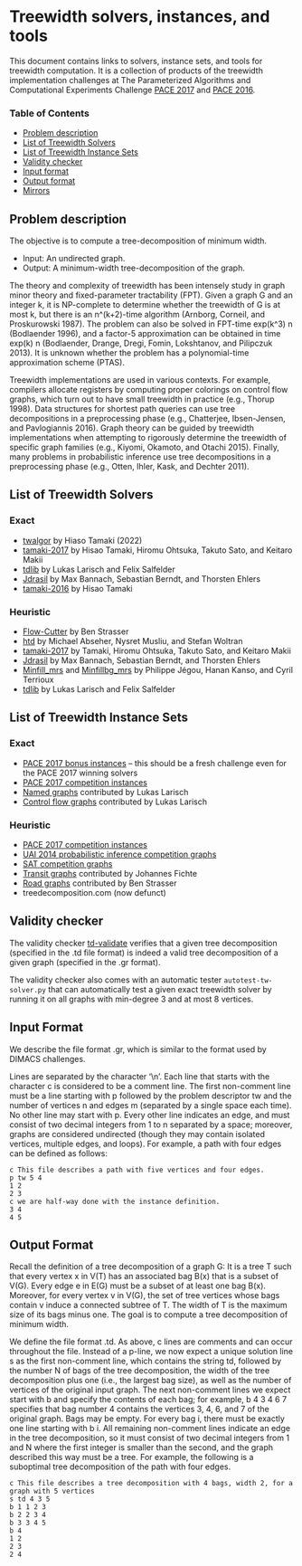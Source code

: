 # Treewidth solvers, instances, and tools

This document contains links to solvers, instance sets, and tools for treewidth computation.
It is a collection of products of the treewidth implementation challenges at
The Parameterized Algorithms and Computational Experiments Challenge
[PACE 2017](http://dx.doi.org/10.4230/LIPIcs.IPEC.2017.30) and [PACE 2016](https://doi.org/10.4230/LIPIcs.IPEC.2016.30).

### Table of Contents

  * [Problem description](#problem-description)
  * [List of Treewidth Solvers](#list-of-treewidth-solvers)
  * [List of Treewidth Instance Sets](#list-of-treewidth-instance-sets)
  * [Validity checker](#validity-checker)
  * [Input format](#input-format)
  * [Output format](#output-format)
  * [Mirrors](#mirrors)

## Problem description

The objective is to compute a tree-decomposition of minimum width.

- Input: An undirected graph.
- Output: A minimum-width tree-decomposition of the graph.

The theory and complexity of treewidth has been intensely study in graph minor theory and fixed-parameter tractability (FPT). Given a graph G and an integer k, it is NP-complete to determine whether the treewidth of G is at most k, but there is an n^(k+2)-time algorithm (Arnborg, Corneil, and Proskurowski 1987). The problem can also be solved in FPT-time exp(k^3) n (Bodlaender 1996), and a factor-5 approximation can be obtained in time exp(k) n (Bodlaender, Drange, Dregi, Fomin, Lokshtanov, and Pilipczuk 2013). It is unknown whether the problem has a polynomial-time approximation scheme (PTAS).

Treewidth implementations are used in various contexts. For example, compilers allocate registers by computing proper colorings on control flow graphs, which turn out to have small treewidth in practice (e.g., Thorup 1998). Data structures for shortest path queries can use tree decompositions in a preprocessing phase (e.g., Chatterjee, Ibsen-Jensen, and Pavlogiannis 2016). Graph theory can be guided by treewidth implementations when attempting to rigorously determine the treewidth of specific graph families (e.g., Kiyomi, Okamoto, and Otachi 2015). Finally, many problems in probabilistic inference use tree decompositions in a preprocessing phase (e.g., Otten, Ihler, Kask, and Dechter 2011).

## List of Treewidth Solvers

### Exact

- [twalgor](https://github.com/twalgor/tw) by Hiaso Tamaki (2022)
- [tamaki-2017](https://github.com/TCS-Meiji/PACE2017-TrackA) by Hisao Tamaki, Hiromu Ohtsuka, Takuto Sato, and Keitaro Makii
- [tdlib](https://github.com/freetdi/p17) by Lukas Larisch and Felix Salfelder
- [Jdrasil](https://github.com/maxbannach/Jdrasil) by Max Bannach, Sebastian Berndt, and Thorsten Ehlers
- [tamaki-2016](https://github.com/TCS-Meiji/treewidth-exact) by Hisao Tamaki

### Heuristic

- [Flow-Cutter](https://github.com/kit-algo/flow-cutter-pace17) by Ben Strasser
- [htd](https://github.com/mabseher/htd) by Michael Abseher, Nysret Musliu, and Stefan Woltran
- [tamaki-2017](https://github.com/TCS-Meiji/PACE2017-TrackA) by Tamaki, Hiromu Ohtsuka, Takuto Sato, and Keitaro Makii
- [Jdrasil](https://github.com/maxbannach/Jdrasil) by Max Bannach, Sebastian Berndt, and Thorsten Ehlers
- [Minfill_mrs](https://github.com/td-mrs/minfill_mrs.git) and
  [Minfillbg_mrs](https://github.com/td-mrs/minfillbg_mrs.git) by Philippe Jégou, Hanan Kanso, and Cyril Terrioux
- [tdlib](https://github.com/freetdi/p17) by Lukas Larisch and Felix Salfelder

## List of Treewidth Instance Sets

### Exact

- [PACE 2017 bonus instances](https://github.com/PACE-challenge/Treewidth-PACE-2017-bonus-instances) – this should be a fresh challenge even for the PACE 2017 winning solvers
- [PACE 2017 competition instances](https://github.com/PACE-challenge/Treewidth-PACE-2017-instances)
- [Named graphs](https://github.com/freetdi/named-graphs.git) contributed by Lukas Larisch
- [Control flow graphs](https://github.com/freetdi/CFGs.git) contributed by Lukas Larisch

### Heuristic

- [PACE 2017 competition instances](https://github.com/PACE-challenge/Treewidth-PACE-2017-instances)
- [UAI 2014 probabilistic inference competition graphs](https://github.com/PACE-challenge/UAI-2014-competition-graphs)
- [SAT competition graphs](https://github.com/PACE-challenge/Treewidth/releases/download/SAT-competition-gaifman/SAT-competition-gaifman.zip)
- [Transit graphs](https://github.com/daajoe/transit_graphs) contributed by Johannes Fichte
- [Road graphs](https://github.com/ben-strasser/road-graphs-pace16) contributed by Ben Strasser
- treedecomposition.com (now defunct)

## Validity checker

The validity checker [td-validate](https://github.com/holgerdell/td-validate) verifies that a given tree decomposition (specified in the .td file format) is indeed a valid tree decomposition of a given graph (specified in the .gr format).

The validity checker also comes with an automatic tester `autotest-tw-solver.py` that can automatically test a given exact treewidth solver by running it on all graphs with min-degree 3 and at most 8 vertices.

## Input Format

We describe the file format .gr, which is similar to the format used by DIMACS challenges.

Lines are separated by the character ‘\n’. Each line that starts with the character c is considered to be a comment line. The first non-comment line must be a line starting with p followed by the problem descriptor tw and the number of vertices n and edges m (separated by a single space each time). No other line may start with p. Every other line indicates an edge, and must consist of two decimal integers from 1 to n separated by a space; moreover, graphs are considered undirected (though they may contain isolated vertices, multiple edges, and loops). For example, a path with four edges can be defined as follows:

    c This file describes a path with five vertices and four edges.
    p tw 5 4
    1 2
    2 3
    c we are half-way done with the instance definition.
    3 4
    4 5

## Output Format

Recall the definition of a tree decomposition of a graph G: It is a tree T such that every vertex x in V(T) has an associated bag B(x) that is a subset of V(G). Every edge e in E(G) must be a subset of at least one bag B(x). Moreover, for every vertex v in V(G), the set of tree vertices whose bags contain v induce a connected subtree of T. The width of T is the maximum size of its bags minus one. The goal is to compute a tree decomposition of minimum width.

We define the file format .td. As above, c lines are comments and can occur throughout the file. Instead of a p-line, we now expect a unique solution line s as the first non-comment line, which contains the string td, followed by the number N of bags of the tree decomposition, the width of the tree decomposition plus one (i.e., the largest bag size), as well as the number of vertices of the original input graph. The next non-comment lines we expect start with b and specify the contents of each bag; for example, b 4 3 4 6 7 specifies that bag number 4 contains the vertices 3, 4, 6, and 7 of the original graph. Bags may be empty. For every bag i, there must be exactly one line starting with b i. All remaining non-comment lines indicate an edge in the tree decomposition, so it must consist of two decimal integers from 1 and N where the first integer is smaller than the second, and the graph described this way must be a tree. For example, the following is a suboptimal tree decomposition of the path with four edges.

    c This file describes a tree decomposition with 4 bags, width 2, for a graph with 5 vertices
    s td 4 3 5
    b 1 1 2 3
    b 2 2 3 4
    b 3 3 4 5
    b 4
    1 2
    2 3
    2 4
